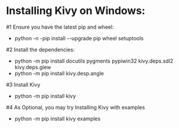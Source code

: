 # Installing Kivy on Windows:

#1 Ensure you have the latest pip and wheel:
* python -n -pip install --upgrade pip wheel setuptools

#2 Install the dependencies:
* python -m pip install docutils pygments pypiwin32 kivy.deps.sdl2 kivy.deps.glew
* python -m pip install kivy.desp.angle

#3 Install Kivy
* python -m pip install kivy

#4 As Optional, you may try Installing Kivy with examples
* python -m pip install kivy examples
